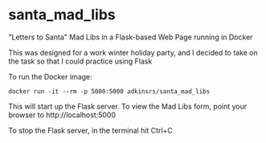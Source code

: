 # santa_mad_libs
"Letters to Santa" Mad Libs in a Flask-based Web Page running in Docker

This was designed for a work winter holiday party, and I decided to take on the task so that I could practice using Flask

To run the Docker image:

```
docker run -it --rm -p 5000:5000 adkinsrs/santa_mad_libs
```

This will start up the Flask server.  To view the Mad Libs form, point your browser to http://localhost:5000

To stop the Flask server, in the terminal hit Ctrl+C
